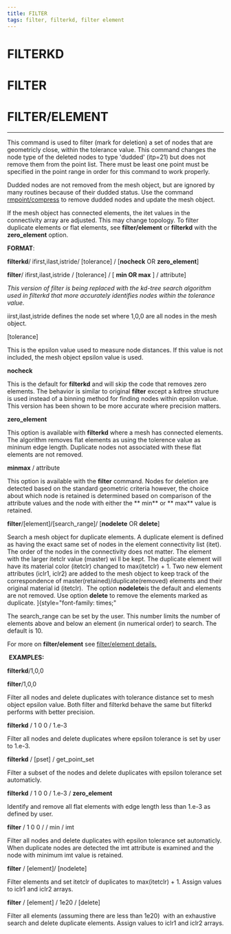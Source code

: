 ```yaml
---
title: FILTER 
tags: filter, filterkd, filter element 
---
```



# FILTERKD

# FILTER

# FILTER/ELEMENT

----------------------------

  This command is used to filter (mark for deletion) a set of nodes
  that are geometricly close, within the tolerance value. This command
  changes the node type of the deleted nodes to type 'dudded' (itp=21)
  but does not remove them from the point list. There must be least
  one point must be specified in the point range in order for this
  command to work properly.

  

  Dudded nodes are not removed from the mesh object, but are ignored
  by many routines because of their dudded status. Use the command [rmpoint/compress](RMPOINT.md) to
  remove dudded nodes and update the mesh object.

  
  
  If the mesh object has connected elements, the itet values in the
  connectivity array are adjusted. This may change topology. To filter
  duplicate elements or flat elements, see **filter/element** or
  **filterkd** with the **zero\_element** option.

 **FORMAT**:

  **filterkd**/ ifirst,ilast,istride/ [tolerance] / [**nocheck** OR **zero\_element**]

  

  **filter**/ ifirst,ilast,istride / [tolerance] / [ **min OR max** ] / attribute]

  *This version of filter is being replaced with the kd-tree search
  algorithm used in filterkd that more accurately identifies nodes
  within the tolerance value.*

 
   iirst,ilast,istride defines the node set where 1,0,0 are all nodes
   in the mesh object.

  
   [tolerance]

  This is the epsilon value used to measure node
   distances. If this value is not included, the mesh object epsilon
   value is used.
  
   **nocheck** 

   This is the default for **filterkd** and will skip the code
   that removes zero elements. The behavior is similar to original
   **filter** except a kdtree structure is used instead of a binning
   method for finding nodes within epsilon value. This version has
   been shown to be more accurate where precision matters.
  
   **zero\_element** 

   This option is available with **filterkd** where
   a mesh has connected elements. The algorithm removes flat elements
   as using the tolerence value as mininum edge length. Duplicate
   nodes not associated with these flat elements are not removed.
  
   **minmax** / attribute 

   This option is available with the **filter**
   command. Nodes for deletion are detected based on the standard
   geometric criteria however, the choice about which node is
   retained is determined based on comparison of the attribute values
   and the node with either the ** min** or ** max** value is retained.
 
  **filter**/[element]/[search\_range]/ [**nodelete** OR **delete**]
 
  Search a mesh object for duplicate elements. A duplicate element
   is defined as having the exact same set of nodes in the element
   connectivity list (itet). The order of the nodes in the
   connectivity does not matter. The element with the larger itetclr
   value (master) wi ll be kept. The duplicate element will have its
   material color (itetclr) changed to max(itetclr) + 1. Two new
   element attributes (iclr1, iclr2) are added to the mesh object to
   keep track of the correspondence of
   master(retained)/duplicate(removed) elements and their original
   material id (itetclr).  The option **nodelete**is the default and
   elements are not removed. Use option **delete** to remove the
   elements marked as duplicate. ]{style="font-family: times;"

   The search\_range can be set by the user. This number limits the
   number of elements above and below an element (in numerical order)
   to search. The default is 10.

   For more on **filter/element** see [filter/element
   details.](FILTER_element.md)

  **EXAMPLES:**

  **filterkd**/1,0,0

  **filter**/1,0,0

  Filter all nodes and delete duplicates with tolerance distance set
  to mesh object epsilon value. Both filter and filterkd behave the
  same but filterkd performs with better precision.

  

  **filterkd** / 1 0 0 / 1.e-3

  Filter all nodes and delete duplicates where epsilon tolerance is
  set by user to 1.e-3.

  

  **filterkd** / [pset] / get_point\_set

  Filter a subset of the nodes and delete duplicates with epsilon
  tolerance set automaticly.

  

  **filterkd** / 1 0 0 / 1.e-3 / **zero\_element**

  Identify and remove all flat elements with edge length less than
  1.e-3 as defined by user.

  

  **filter** / 1 0 0 / / min / imt

  Filter all nodes and delete duplicates with epsilon tolerance set
  automaticly. When duplicate nodes are detected the imt attribute is
  examined and the node with minimum imt value is retained.

  

  **filter** / [element]/ [nodelete]

  Filter elements and set itetclr of duplicates to max(itetclr) + 1.
  Assign values to iclr1 and iclr2 arrays.

  

  **filter** / [element] / 1e20 / [delete]
  
  Filter all elements (assuming there are less than 1e20)  with an
  exhaustive search and delete duplicate elements. Assign values to
  iclr1 and iclr2 arrays.

